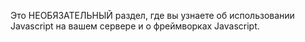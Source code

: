 Это НЕОБЯЗАТЕЛЬНЫЙ раздел, где вы узнаете об использовании Javascript на вашем сервере и о фреймворках Javascript.
